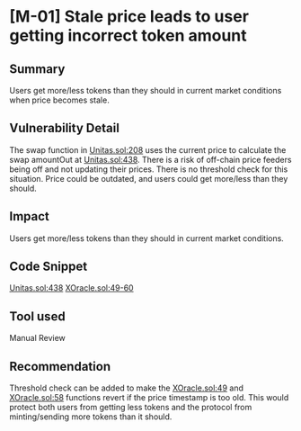 # [M-01] Stale price leads to user getting incorrect token amount

## Summary
Users get more/less tokens than they should in current market conditions when price becomes stale.

## Vulnerability Detail
The swap function in [Unitas.sol:208](https://github.com/sherlock-audit/2023-04-unitasprotocol/blob/main/Unitas-Protocol/src/Unitas.sol#L208) uses the current price to calculate the swap amountOut at [Unitas.sol:438](https://github.com/sherlock-audit/2023-04-unitasprotocol/blob/main/Unitas-Protocol/src/Unitas.sol#L439). There is a risk of off-chain price feeders being off and not updating their prices. There is no threshold check for this situation. Price could be outdated, and users could get more/less than they should.

## Impact
Users get more/less tokens than they should in current market conditions.

## Code Snippet
[Unitas.sol:438](https://github.com/sherlock-audit/2023-04-unitasprotocol/blob/main/Unitas-Protocol/src/Unitas.sol#L439)
[XOracle.sol:49-60](https://github.com/sherlock-audit/2023-04-unitasprotocol/blob/main/Unitas-Protocol/src/XOracle.sol#LL49C5-L60C6)

## Tool used

Manual Review

## Recommendation
Threshold check can be added to make the [XOracle.sol:49](https://github.com/sherlock-audit/2023-04-unitasprotocol/blob/main/Unitas-Protocol/src/XOracle.sol#L49) and [XOracle.sol:58](https://github.com/sherlock-audit/2023-04-unitasprotocol/blob/main/Unitas-Protocol/src/XOracle.sol#L58) functions revert if the price timestamp is too old. This would protect both users from getting less tokens and the protocol from minting/sending more tokens than it should.